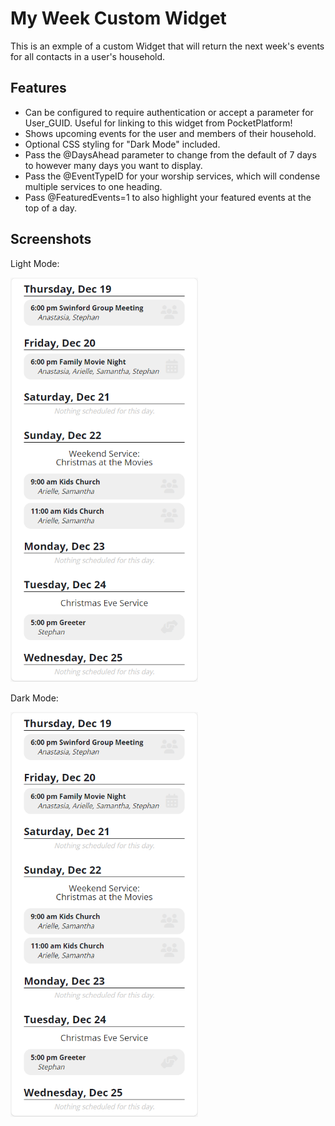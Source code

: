 # My Week Custom Widget

This is an exmple of a custom Widget that will return the next week's events for all contacts in a user's household.

## Features

- Can be configured to require authentication or accept a parameter for User_GUID. Useful for linking to this widget from PocketPlatform!
- Shows upcoming events for the user and members of their household.
- Optional CSS styling for "Dark Mode" included.
- Pass the @DaysAhead parameter to change from the default of 7 days to however many days you want to display.
- Pass the @EventTypeID for your worship services, which will condense multiple services to one heading.
- Pass @FeaturedEvents=1 to also highlight your featured events at the top of a day.

## Screenshots
Light Mode:

<img src="./Assets/Screenshot-MyWeekSample.png" width="300" />


Dark Mode:

<img src="./Assets/Screenshot-MyWeekSample.png" width="300" />